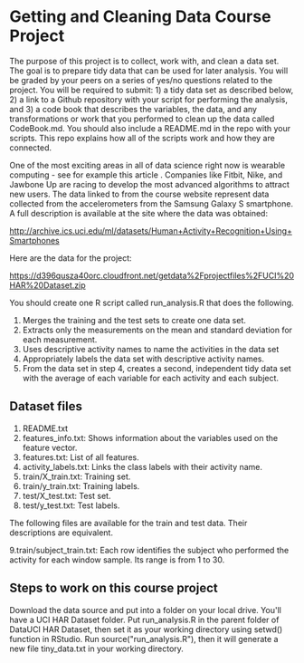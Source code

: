 # Getting and Cleaning Data Course Project

The purpose of this project is to collect, work with, and clean a data set. The goal is to prepare tidy data that can be used for later analysis. You will be graded by your peers on a series of yes/no questions related to the project. You will be required to submit: 1) a tidy data set as described below, 2) a link to a Github repository with your script for performing the analysis, and 3) a code book that describes the variables, the data, and any transformations or work that you performed to clean up the data called CodeBook.md. You should also include a README.md in the repo with your scripts. This repo explains how all of the scripts work and how they are connected.  

One of the most exciting areas in all of data science right now is wearable computing - see for example this article . Companies like Fitbit, Nike, and Jawbone Up are racing to develop the most advanced algorithms to attract new users. The data linked to from the course website represent data collected from the accelerometers from the Samsung Galaxy S smartphone. A full description is available at the site where the data was obtained: 

http://archive.ics.uci.edu/ml/datasets/Human+Activity+Recognition+Using+Smartphones 

Here are the data for the project: 

https://d396qusza40orc.cloudfront.net/getdata%2Fprojectfiles%2FUCI%20HAR%20Dataset.zip 

You should create one R script called run_analysis.R that does the following.

1. Merges the training and the test sets to create one data set.
2. Extracts only the measurements on the mean and standard deviation for each measurement.
3. Uses descriptive activity names to name the activities in the data set
4. Appropriately labels the data set with descriptive activity names.
5. From the data set in step 4, creates a second, independent tidy data set with the average of each variable for 
each activity and each subject.

## Dataset files

1. README.txt
2. features_info.txt: Shows information about the variables used on the feature vector.
3. features.txt: List of all features.
4. activity_labels.txt: Links the class labels with their activity name.
5. train/X_train.txt: Training set.
6. train/y_train.txt: Training labels.
7. test/X_test.txt: Test set.
8. test/y_test.txt: Test labels.

The following files are available for the train and test data. Their descriptions are equivalent. 

9.train/subject_train.txt: Each row identifies the subject who performed the activity for each window sample. Its range is from 1 to 30.

## Steps to work on this course project

Download the data source and put into a folder on your local drive. You'll have a UCI HAR Dataset folder.
Put run_analysis.R in the parent folder of DataUCI HAR Dataset, then set it as your working directory using setwd() function in RStudio.
Run source("run_analysis.R"), then it will generate a new file tiny_data.txt in your working directory.
